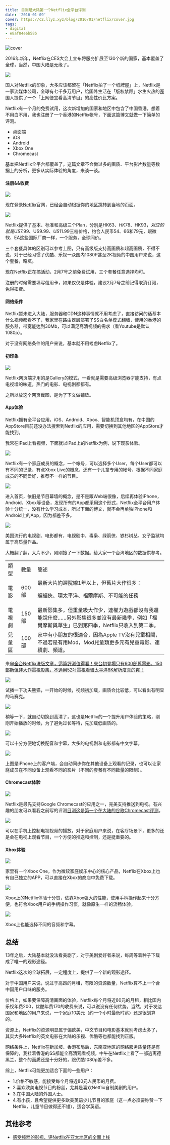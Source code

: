 ```yaml
---
title: 目测是大陆第一个Netflix全平台评测
date: '2016-01-09'
cover: https://c2.llyz.xyz/blog/2016/01/netflix/cover.jpg
tags:
- digital
- e8af84e6b58b
---
```


![cover](https://c2.llyz.xyz/blog/2016/01/netflix/cover.jpg)

2016年新年，Netflix在CES大会上宣布将服务扩展至130个新的国家，基本覆盖了全球，当然，中国大陆是无缘了。

![](https://c2.llyz.xyz/blog/2016/01/netflix/house.jpg)

国人对Netflix的印象，大多应该都留在「Netflix拍了一个纸牌屋」上，Netflix是一家流媒体公司，全球有七千多万用户，给国外生活在「版权禁顾」水生火热的歪国人提供了一个「上网便宜看高清节目」的高性价比方案。

Netflix有一个月的免费试用，这次新增加的国家和地区中包含了中国香港，想着不用白不用，我也注册了一个香港的Netflix帐号，下面这篇博文就做一下简单的评测。

- 桌面端
- iOS
- Android
- Xbox One
- Chromecast

基本把Netflix全平台都覆盖了，这篇文章不会做过多的画质、平台影片数量等数据上的分析，更多从实际体验的角度，来谈一谈。

#### 注册&&收费

![](https://c2.llyz.xyz/blog/2016/01/netflix/nf1.jpg)

现在登录[Netflix](https://www.netflix.com)官网，已经会自动根据你的地区跳转到当地的页面。

![](https://c2.llyz.xyz/blog/2016/01/netflix/price.jpg)

Netflix提供了基本、标准和高级三个Plan，分别是HK$63、HK$78、HK$93，对应的就是US$7.99、US$9.99 、US$11.99三档价格，约合人民币54、66和79元，跟微软、EA这些国际厂商一样，一个服务，全球同价。

三个套餐具体的区别可以参考上图，只有高级版支持高画质和超高画质，不得不说，对于已经习惯了优酷、乐视一众国内1080P甚至2K视频的中国用户来说，这个套餐，略坑。

现在Netflix正在搞活动，2月7号之前免费试用，三个套餐任意选择均可。

注册的时候需要填写信用卡，如果仅仅是体验，建议2月7号之前记得取消订阅，免得扣费。

#### 网络条件

Netflix暂未进入大陆，服务器和CDN这种事情就不用考虑了，直接访问的话基本什么视频都看不了，我家里在路由器层部署了SS白名单模式翻墙，使用的香港的服务器，带宽能达到30Mb，可以满足高清视频的需求（看Youtube是默认1080p）。

对于没有网络条件的用户来说，基本就不用考虑Netflix了。

#### 初印象

![](https://c2.llyz.xyz/blog/2016/01/netflix/nf3.jpg)

Netflix网页端才用的是Gallery的模式，一看就是需要高级浏览器才能支持，有点电视墙的味道，热门的电影、电视剧都都有。

之所以放这个网页截图，是为了下文做铺垫。

#### App体验

Netflix拥有全平台应用，iOS、Android、Xbox、智能机顶盒均有，在中国的AppStore目前还没办法搜索到Netflix的应用，需要切换到其他地区的AppStore才能找到。

我常在iPad上看视频，下面就以iPad上的Netflix为例，说下观影体验。

![](https://c2.llyz.xyz/blog/2016/01/netflix/ios0.jpg)

Netflix有一个家庭成员的概念，一个帐号，可以选择多个User，每个User都可以有不同的记录，有点Xbox Live的概念，还有一个儿童专用的帐号，根据不同家庭成员的不同爱好，推荐不一样的节目。

![](https://c2.llyz.xyz/blog/2016/01/netflix/ios1.jpg)

进入首页，依旧是节目幕墙的概念，是不是跟Web端很像，后续再体验iPhone，Android，Xbox等设备，发现所有的App都采用这个形式，Netflix全平台用户体验十分统一，没有什么学习成本，所以下面的博文，就不会再单独iPhone和Android上的App，因为都差不多。

![](https://c2.llyz.xyz/blog/2016/01/netflix/ios2.jpg)

美国流行的电视剧、电影都有，电视剧中，毒枭、绿箭侠、铁杉树丛、女子监狱均属于高质量作品。

大概翻了翻，大片不少，刚刚搜了一下数据。给大家一个台湾地区的数据供参考。

<table><tbody><tr><td><span style="font-weight: 400;">類型</span></td><td><span style="font-weight: 400;">數量</span></td><td><span style="font-weight: 400;">簡述</span></td></tr><tr><td><span style="font-weight: 400;">電影</span></td><td><span style="font-weight: 400;">600部</span></td><td><span style="font-weight: 400;">最新大片約遲院線1年以上，但舊片大作很多：</span><p></p><p><span style="font-weight: 400;">蝙蝠俠、環太平洋、福爾摩斯、不可能的任務</span></p></td></tr><tr><td><span style="font-weight: 400;">電視劇</span></td><td><span style="font-weight: 400;">150部</span></td><td><span style="font-weight: 400;">最新影集多，但重量級大作少，連權力遊戲都沒有我還能說什麼……另外影集很多並沒有最新幾季，例如「福爾摩斯與華生」已到第四季，Netflix只收入到第二季。</span></td></tr><tr><td><span style="font-weight: 400;">兒童區</span></td><td><span style="font-weight: 400;">100部</span></td><td><span style="font-weight: 400;">家中有小朋友的很適合，因為Apple TV沒有兒童相關，不過若是有用Mod，Mod兒童類更多元有兒童電影、連續劇、頻道。</span></td></tr></tbody></table>

来自[全台Netflix洗版文章，這篇評測值得看！來台初登場只有600部舊電影、150部新但非大作電視影集，不過用52吋電視看環太平洋8K解析度真的爽！](https://www.upptune.com/archives/3351)

![](https://c2.llyz.xyz/blog/2016/01/netflix/ios3.jpg)

试播一下功夫熊猫，一开始的时候，视频初加载，画质会比较低，可以看出有明显的马赛克。

![](https://c2.llyz.xyz/blog/2016/01/netflix/ios4.jpg)

稍等一下，就自动切换到高清了，这也是Netflix的一个提升用户体验的策略，刚刚开始播放的时候，为了避免过长等待，先加载低画质的。

![](https://c2.llyz.xyz/blog/2016/01/netflix/ios5.jpg)

可以十分方便地切换配音和字幕，大多的电视剧和电影都有中文字幕。

![](https://c2.llyz.xyz/blog/2016/01/netflix/ios8.jpg)

上图是iPhone上的客户端，会自动同步你在其他设备上观看的记录，也可以让家庭成员在不同设备上观看不同的影片（不同的套餐有不同数量的限制）。

#### Chromecast体验

![](https://c2.llyz.xyz/blog/2016/01/netflix/ios6.jpg)

Netflix是最先支持Google Chromecast的应用之一，完美支持推送到电视。有兴趣的朋友可以看我之前写的评测[目测这是第一个在大陆的谷歌Chromecast评测](https://luolei.org/chromecast-2-unboxing-and-review/)。

![](https://c2.llyz.xyz/blog/2016/01/netflix/gr.jpg)

可以在手机上控制电视视频的播放，对于家庭用户来说，在客厅场景下，更多的还是会在电视上观看节目，一个方便的推送和控制，还是挺重要的。

#### Xbox体验

![](https://c2.llyz.xyz/blog/2016/01/netflix/x1.jpg)

家里有一个Xbox One，作为微软家庭娱乐中心的核心产品，Netflix在Xbox上也有自己独立的APP，可以直接在Xbox的商店中免费下载。

![](https://c2.llyz.xyz/blog/2016/01/netflix/x3.jpg)

Xbox上的Netflix体验十分赞，依靠Xbox强大的性能，使用手柄操作起来十分方便，也符合Xbox用户的手柄操作习惯，就像原生一样的流畅体验。

![](https://c2.llyz.xyz/blog/2016/01/netflix/x4.jpg)

Xbox上也能选择不同的音频和字幕。

## 总结

13年之后，大陆基本就没法看美剧了，对于美剧爱好者来说，每周等着种子下载成了唯一的观影途径。

Netflix这次的全球拓展，一定程度上，提供了一个新的观影途径。

对于中国用户来说，说过于高昂的月租，有限的资源数量，Netflix算不上一个合中国用户口味的服务。

价格上，如果要保障高清画面的体验，Netflix每个月将近80元的月租，相比国内乐视年费200，优酷年费170的收费来说，可以说没有任何优势。当然，对于发达国家和地区的用户来说，一个家庭10美元（约一个小时最低时薪）还是很划算的。

资源上，Netflix的资源明显属于偏欧美，中文节目和电影基本就别考虑太多了，其实大多Netflix的英文电影在大陆的乐视、优酷等也都能找到正版。

网络条件上，Netflix在新加坡、香港布局后，东南亚地区的网络服务质量还是有保障的，我挂着香港的SS都能全高清观看视频，中午在Netflix上看了一部逃离德黑兰，整个的画质还是十分好的，跟优酷1080p差不多。

综上，Netflix可能更加适合下面的一些用户：

- 1.价格不敏感，能接受每个月将近80元人民币的月费。
- 2.喜欢欧美电视节目的粉丝，尤其是喜欢Netflix自制美剧的用户。
- 3.在中国大陆的外国人士。
- 4.有小孩，且希望提供更多欧美英语少儿节目的家庭（这一点必须要称赞一下Netflix，儿童节目做得还不错），适合学英语。

## 其他参考

- [感受纯粹的影视，评Netflix在亚太地区的全面上线](https://story.tonylee.name/2016/01/08/gan-shou-netflixzai-ya-tai-di-qu-de-quan-mian-shang-xian/)

